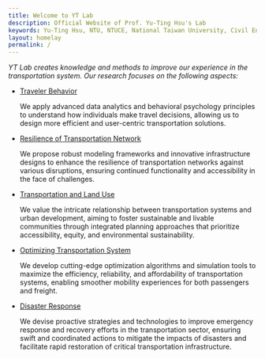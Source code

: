 ```yaml
---
title: Welcome to YT Lab
description: Official Website of Prof. Yu-Ting Hsu's Lab
keywords: Yu-Ting Hsu, NTU, NTUCE, National Taiwan University, Civil Engineering, Transportation Engineering
layout: homelay
permalink: /
---
```


*YT Lab creates knowledge and methods to improve our experience in the transportation system. Our research focuses on the following aspects:*

<ul>
  <li>
    <a href="/traveler-behavior/">Traveler Behavior</a>
    <p>We apply advanced data analytics and behavioral psychology principles to understand how individuals make travel decisions, allowing us to design more efficient and user-centric transportation solutions.</p>
  </li>
  <li>
    <a href="/projects##Resilience of Transportation Network">Resilience of Transportation Network</a>
    <p>We propose robust modeling frameworks and innovative infrastructure designs to enhance the resilience of transportation networks against various disruptions, ensuring continued functionality and accessibility in the face of challenges.</p>
  </li>
  <li>
    <a href="/projects##Transportation and Land Use">Transportation and Land Use</a>
    <p>We value the intricate relationship between transportation systems and urban development, aiming to foster sustainable and livable communities through integrated planning approaches that prioritize accessibility, equity, and environmental sustainability.</p>
  </li>
  <li>
    <a href="/projects##Optimizing Transportation System">Optimizing Transportation System</a>
    <p>We develop cutting-edge optimization algorithms and simulation tools to maximize the efficiency, reliability, and affordability of transportation systems, enabling smoother mobility experiences for both passengers and freight.</p>
  </li>
  <li>
    <a href="/projects##Disaster Response">Disaster Response</a>
    <p>We devise proactive strategies and technologies to improve emergency response and recovery efforts in the transportation sector, ensuring swift and coordinated actions to mitigate the impacts of disasters and facilitate rapid restoration of critical transportation infrastructure.</p>
  </li>
</ul>

